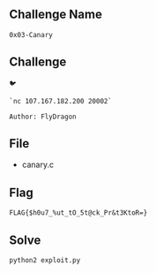 ## Challenge Name
```
0x03-Canary
```
## Challenge
```
🐦  

`nc 107.167.182.200 20002`  

Author: FlyDragon
```
## File
- canary.c
## Flag
```
FLAG{$h0u7_%ut_tO_5t@ck_Pr&t3KtoR=}
```
## Solve
```
python2 exploit.py
```
